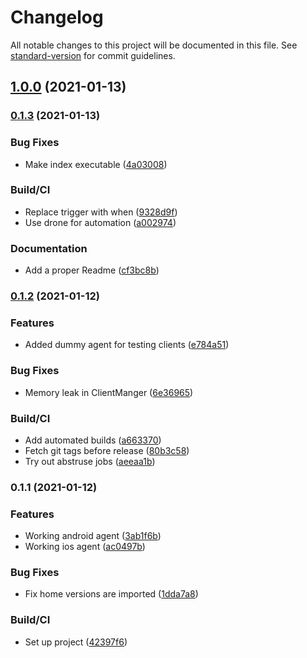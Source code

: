 # Changelog

All notable changes to this project will be documented in this file. See [standard-version](https://github.com/conventional-changelog/standard-version) for commit guidelines.

## [1.0.0](https://github.com/gergof/automated-screenshots/compare/v0.1.3...v1.0.0) (2021-01-13)

### [0.1.3](https://github.com/gergof/automated-screenshots/compare/v0.1.2...v0.1.3) (2021-01-13)


### Bug Fixes

* Make index executable ([4a03008](https://github.com/gergof/automated-screenshots/commit/4a030088c82c227c5f3f5f6ce8bec824c6d18837))


### Build/CI

* Replace trigger with when ([9328d9f](https://github.com/gergof/automated-screenshots/commit/9328d9fcb83e71937f4ed4fad84d7ef1f7eafb15))
* Use drone for automation ([a002974](https://github.com/gergof/automated-screenshots/commit/a002974ddf04c7f22967a6219f02cfd6be584e2d))


### Documentation

* Add a proper Readme ([cf3bc8b](https://github.com/gergof/automated-screenshots/commit/cf3bc8b87ee7f8f2f16c7d61ab7f210fe417f786))

### [0.1.2](https://github.com/gergof/automated-screenshots/compare/v0.1.1...v0.1.2) (2021-01-12)


### Features

* Added dummy agent for testing clients ([e784a51](https://github.com/gergof/automated-screenshots/commit/e784a511d996663113a47b2b9f233bbf7ddb09ae))


### Bug Fixes

* Memory leak in ClientManger ([6e36965](https://github.com/gergof/automated-screenshots/commit/6e3696572c19c2dfdf379804b92cda1160594c8b))


### Build/CI

* Add automated builds ([a663370](https://github.com/gergof/automated-screenshots/commit/a66337048e1cf8c8dc98401c188e4e3c99d5acc8))
* Fetch git tags before release ([80b3c58](https://github.com/gergof/automated-screenshots/commit/80b3c58cc49e6710569fad4b7b921672095ae532))
* Try out abstruse jobs ([aeeaa1b](https://github.com/gergof/automated-screenshots/commit/aeeaa1b986f442e43e64efd359f5e5369b4af0e8))

### 0.1.1 (2021-01-12)


### Features

* Working android agent ([3ab1f6b](https://github.com/gergof/automated-screenshots/commit/3ab1f6b3bae8f2dbf98a4f518cf478094efa9b8b))
* Working ios agent ([ac0497b](https://github.com/gergof/automated-screenshots/commit/ac0497b6aa236f194d7ed14a237173235ec35797))


### Bug Fixes

* Fix home versions are imported ([1dda7a8](https://github.com/gergof/automated-screenshots/commit/1dda7a8a5c840026d21f1af9f1be24762ed87d4a))


### Build/CI

* Set up project ([42397f6](https://github.com/gergof/automated-screenshots/commit/42397f6f6957ab88e05c88a438a329e99deb9320))
